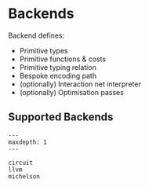 # Backends

Backend defines:

- Primitive types
- Primitive functions & costs
- Primitive typing relation
- Bespoke encoding path
- (optionally) Interaction net interpreter
- (optionally) Optimisation passes



## Supported Backends

```{toctree}
---
maxdepth: 1
---

circuit
llvm
michelson
```
